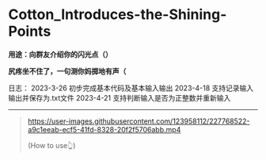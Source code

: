 # Cotton_Introduces-the-Shining-Points

**用途：向群友介绍你的闪光点（）**

**尻疼坐不住了，一句测你妈掷地有声（**  

日志：
2023-3-26 初步完成基本代码及基本输入输出
2023-4-18 支持记录输入输出并保存为.txt文件
2023-4-21 支持判断输入是否为正整数并重新输入

---

> https://user-images.githubusercontent.com/123958112/227768522-a9c1eeab-ecf5-41fd-8328-20f2f5706abb.mp4
> 
> (How to use👆)
